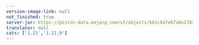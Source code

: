 ```yaml
---
version-image-link: null
not_finished: true
server-jar: https://piston-data.mojang.com/v1/objects/bb1c647e67a8e17846f7f286d86597a3c3cc47ef/server.jar
translator: null
cats: ['1.21','1.21.9']
---
```

